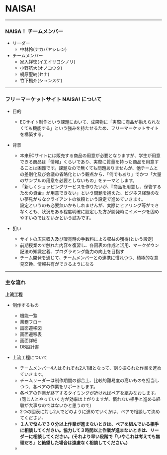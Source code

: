 # NAISA!
---
### NAISA！ チームメンバー

* リーダー
  * 中林怜(ナカバヤシレン)
* チームメンバー
  * 家入祥徳(イエイリヨシノリ)
  * 小野航大(オノコウタ)
  * 梶原聖納(セナ)
  * 竹下楓介(シュンスケ) 

---

### フリーマーケットサイト NAISA! について

* 目的
  * ECサイト制作という課題において、成果物に「実際に商品が揃えられなくても機能する」という強みを持たせるため、フリーマーケットサイトを構築する。

* 背景  
  * 本来ECサイトには販売する商品の用意が必要となりますが、学生が用意できる商品は「情報」くらいであり、実際に質量を持った商品を用意することは困難です。課題なので無くても問題ありませんが、他チームとの差別化及び会議の省略化という観点から、「何でもあり」でかつ「大量のサンプルの用意を必要としないもの」をテーマとします。
  * 「新しくショッピングサービスを作りたいが、『商品を用意し、保管するための資金』が用意できない」という問題を抱えた、ビジネス経験のない夢見がちなクライアントの依頼という設定で進めていきます。  
設定というのも必要無いかもしれませんが、実際にヒアリング等ができなくとも、状況をある程度明確に設定した方が開発時にイメージを固めやすいのではないかという試みです。

* 狙い
  * サイトの広告収入及び販売時の手数料による収益の獲得(という設定)
  * 前期授業ので触れた内容を復習し、各図表の作成と活用、マークダウン記法の知識定着、プログラミング能力の向上を目指す
  * チーム開発を通じて、チームメンバーとの連携に慣れつつ、積極的な意見交換、情報共有ができるようになる

---

### 主な流れ

**上流工程**

* 制作するもの
  * 機能一覧
  * 業務フロー
  * 画面遷移図
  * 画面遷移表
  * 画面詳細
  * DB設計書

* 上流工程について
  * チームメンバー4人はそれぞれ2人1組となって、割り振られた作業を進めていきます。
  * チームリーダーは制作期間の都合上、比較的難易度の高いものを担当しつつ、各ペアの作業をサポートします。
  * 各ペアの作業が終了するタイミングが近ければペアを組みなおします。(同じ人とやっていく方が効率は上がりますが、慣れない相手と進める経験が大事なのではないかと思うので)
  * 2つの図表に対し2人でどのように進めていくかは、ペアで相談して決めてください。
  * **１人で悩んで３０分以上作業が進まないときは、ペアを組んでいる相手に相談してください。協力して３時間以上作業が進まないときは、リーダーに相談してください。(それより早い段階で「いやこれは考えても無理だろ」と絶望した場合は遠慮なく相談してください。)**
  * 

